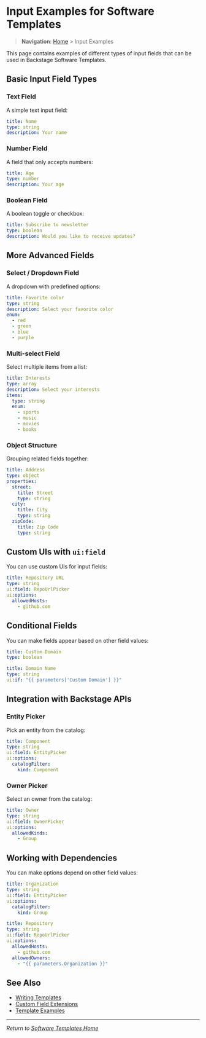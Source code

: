 # Input Examples for Software Templates

> **Navigation**: [Home](./index.md) > Input Examples

This page contains examples of different types of input fields that can be used in Backstage Software Templates.

## Basic Input Field Types

### Text Field

A simple text input field:

```yaml
title: Name
type: string
description: Your name
```

### Number Field

A field that only accepts numbers:

```yaml
title: Age
type: number
description: Your age
```

### Boolean Field

A boolean toggle or checkbox:

```yaml
title: Subscribe to newsletter
type: boolean
description: Would you like to receive updates?
```

## More Advanced Fields

### Select / Dropdown Field

A dropdown with predefined options:

```yaml
title: Favorite color
type: string
description: Select your favorite color
enum:
  - red
  - green
  - blue
  - purple
```

### Multi-select Field

Select multiple items from a list:

```yaml
title: Interests
type: array
description: Select your interests
items:
  type: string
  enum:
    - sports
    - music
    - movies
    - books
```

### Object Structure

Grouping related fields together:

```yaml
title: Address
type: object
properties:
  street:
    title: Street
    type: string
  city:
    title: City
    type: string
  zipCode:
    title: Zip Code
    type: string
```

## Custom UIs with `ui:field`

You can use custom UIs for input fields:

```yaml
title: Repository URL
type: string
ui:field: RepoUrlPicker
ui:options:
  allowedHosts:
    - github.com
```

## Conditional Fields

You can make fields appear based on other field values:

```yaml
title: Custom Domain
type: boolean

title: Domain Name
type: string
ui:if: "{{ parameters['Custom Domain'] }}"
```

## Integration with Backstage APIs

### Entity Picker

Pick an entity from the catalog:

```yaml
title: Component
type: string
ui:field: EntityPicker
ui:options:
  catalogFilter:
    kind: Component
```

### Owner Picker

Select an owner from the catalog:

```yaml
title: Owner
type: string
ui:field: OwnerPicker
ui:options:
  allowedKinds:
    - Group
```

## Working with Dependencies

You can make options depend on other field values:

```yaml
title: Organization
type: string
ui:field: EntityPicker
ui:options:
  catalogFilter:
    kind: Group

title: Repository
type: string
ui:field: RepoUrlPicker
ui:options:
  allowedHosts:
    - github.com
  allowedOwners:
    - "{{ parameters.Organization }}"
```

## See Also

- [Writing Templates](./writing-template.md)
- [Custom Field Extensions](./custom-fields.md)
- [Template Examples](https://github.com/backstage/community-plugins/tree/main/scaffolder-templates)

---

_Return to [Software Templates Home](./index.md)_
